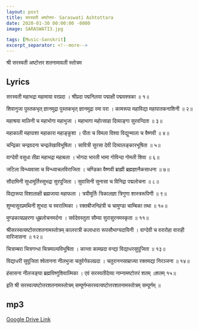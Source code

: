 ```yaml
---
layout: post
title: सरस्वती अष्टोत्तर- Saraswati Ashtottara
date: 2020-01-30 00:00:00 -0000
image: SARASWATI3.jpg

tags: [Music-Sanskrit]
excerpt_separator: <!--more-->
---
```

श्री सरस्वती अष्टोत्तर शतनामावली स्तोत्रम 
<!--more-->
## Lyrics
सरस्वती महाभद्रा महामाया वरप्रदा । श्रीप्रदा पद्मनिलया पद्माक्षी पद्मवक्त्रका ॥ १॥

शिवानुजा पुस्तकभृत् ज्ञानमुद्रा पुस्तकभृत् ज्ञानमुद्रा रमा परा । कामरूपा महाविद्या महापातकनाशिनी ॥ २॥

महाश्रया मालिनी च महाभोगा महाभुजा । महाभागा महोत्साहा दिव्याङ्गा सुरवन्दिता ॥ ३॥ 

महाकाली महापाशा महाकारा महाङ्कुशा । पीता च विमला विश्वा विद्युन्माला च वैष्णवी ॥ ४॥ 

चन्द्रिका चन्द्रवदना चन्द्रलेखाविभूषिता । सावित्री सुरसा देवी दिव्यालङ्कारभूषिता ॥ ५॥

वाग्देवी वसुधा तीव्रा महाभद्रा महाबला । भोगदा भारती भामा गोविन्दा गोमती शिवा ॥ ६॥ 

जटिला विन्ध्यवासा च विन्ध्याचलविराजिता । चण्डिका वैष्णवी ब्राह्मी ब्रह्मज्ञानैकसाधना ॥ ७॥ 

सौदामिनी सुधामूर्तिस्सुभद्रा सुरपूजिता । सुवासिनी सुनासा च विनिद्रा पद्मलोचना ॥ ८॥

विद्यारूपा विशालाक्षी ब्रह्मजाया महाफला । त्रयीमूर्तिः त्रिकालज्ञा त्रिगुणा शास्त्ररूपिणी ॥ ९॥ 

शुम्भासुरप्रमथिनी शुभदा च स्वरात्मिका । रक्तबीजनिहंत्री च चामुण्डा चाम्बिका तथा ॥ १०॥

मुण्डकायप्रहरणा धूम्रलोचनमर्दना । सर्वदेवस्तुता सौम्या सुरासुरनमस्कृता ॥ ११॥ 

श्रीसरस्वत्यष्टोत्तरशतनामस्तोत्रम् कालरात्री कलाधारा रूपसौभाग्यदायिनी । वाग्देवी च वरारोहा वाराही वारिजासना ॥ १२॥ 

चित्राम्बरा चित्रगन्धा चित्रमाल्यविभूषिता । कान्ता कामप्रदा वन्द्या विद्याधरसुपूजिता ॥ १३॥ 

विद्याधरी सुपूजिता श्वेतानना नीलभुजा चतुर्वर्गफलप्रदा । चतुराननसाम्राज्या रक्तमद्या निरञ्जना ॥ १४॥ 

हंसासना नीलजङ्घा ब्रह्मविष्णुशिवात्मिका । एवं सरस्वतीदेव्या नाम्नामष्टोत्तरं शतम् ॥शतम् १५॥

इति श्री सरस्वत्यष्टोत्तरशतनामस्तोत्रम् सम्पूर्णम्सरस्वत्यष्टोत्तरशतनामस्तोत्रम् सम्पूर्णम् ॥

## mp3

[Google Drive Link][Google Drive Link]

[Google Drive Link]: https://drive.google.com/open?id=1AuarVPUha0hvnlyWTAuAPN7n8UhP6BEr

